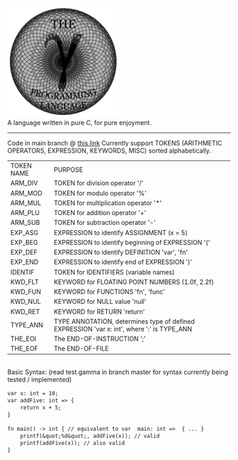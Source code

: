 <article class="markdown-body entry-content container-lg" itemprop="text"><p dir="auto"><a target="_blank" rel="noopener noreferrer" href="https://github.com/TheCalculus/gamma/blob/main/assets/the%20gamma%20programming%20language.png?raw=true"><img src="https://github.com/TheCalculus/gamma-lang/blob/main/the%20gamma%20programming%20language.png?raw=true" width="50%" style="max-width: 100%;"></a><br>
A language written in pure C, for pure enjoyment.</p>
<hr>
Code in main branch @ <a href="https://github.com/TheCalculus/gamma-lang/tree/master">this link</a>
Currently support TOKENS (ARITHMETIC OPERATORS, EXPRESSION, KEYWORDS, MISC) sorted alphabetically.<br>
<table>
    <tbody><tr>
        <td>TOKEN NAME</td>
        <td>PURPOSE</td>
    </tr>
    <tr>
        <td>ARM_DIV</td>
        <td>TOKEN for division operator '/'</td>
    </tr>
    <tr>
        <td>ARM_MOD</td>
        <td>TOKEN for modulo operator '%'</td>
    </tr>
    <tr>
        <td>ARM_MUL</td>
        <td>TOKEN for multiplication operator '*'</td>
    </tr>
    <tr>
        <td>ARM_PLU</td>
        <td>TOKEN for addition operator '+'</td>
    </tr>
    <tr>
        <td>ARM_SUB</td>
        <td>TOKEN for subtraction operator '-'</td>
    </tr>
    <tr>
        <td>EXP_ASG</td>
        <td>EXPRESSION to identify ASSIGNMENT (x = 5)</td>
    </tr>
    <tr>
        <td>EXP_BEG</td>
        <td>EXPRESSION to identify beginning of EXPRESSION '('</td>
    </tr>
    <tr>
        <td>EXP_DEF</td>
        <td>EXPRESSION to identify DEFINITION 'var', 'fn'</td>
    </tr>
    <tr>
        <td>EXP_END</td>
        <td>EXPRESSION to identify end of EXPRESSION ')'</td>
    </tr>
    <tr>
        <td>IDENTIF</td>
        <td>TOKEN for IDENTIFIERS (variable names)</td>
    </tr>
    <tr>
        <td>KWD_FLT</td>
        <td>KEYWORD for FLOATING POINT NUMBERS (1.0f, 2.2f)</td>
    </tr>
    <tr>
        <td>KWD_FUN</td>
        <td>KEYWORD for FUNCTIONS 'fn', 'func'</td>
    </tr>
    <tr>
        <td>KWD_NUL</td>
        <td>KEYWORD for NULL value 'null'</td>
    </tr>
    <tr>
        <td>KWD_RET</td>
        <td>KEYWORD for RETURN 'return'</td>
    </tr>
    <tr>
        <td>TYPE_ANN</td>
        <td>TYPE ANNOTATION, determines type of defined EXPRESSION 'var x: int', where ':' is TYPE_ANN</td>
    </tr>
    <tr>
        <td>THE_EOI</td>
        <td>The END-OF-INSTRUCTION ';'</td>
    </tr>
    <tr>
        <td>THE_EOF</td>
        <td>The END-OF-FILE</td>
    </tr>
</tbody></table><br>
Basic Syntax:
(read test.gamma in branch master for syntax currently being tested / implemented)

```
var x: int = 10;
var addFive: int => {
    return x + 5;
}

fn main() -> int { // equivalent to var  main: int =>  { ... }
    printf(&quot;%d&quot;, addFive(x)); // valid
    printf(addFive(x)); // also valid
}
```
